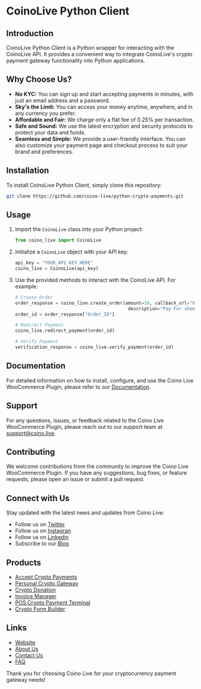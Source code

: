 # CoinoLive Python Client

## Introduction

CoinoLive Python Client is a Python wrapper for interacting with the CoinoLive API. It provides a convenient way to integrate CoinoLive's crypto payment gateway functionality into Python applications.

## Why Choose Us?

- **No KYC:** You can sign up and start accepting payments in minutes, with just an email address and a password.
- **Sky's the Limit:** You can access your money anytime, anywhere, and in any currency you prefer.
- **Affordable and Fair:** We charge only a flat fee of 0.25% per transaction.
- **Safe and Sound:** We use the latest encryption and security protocols to protect your data and funds.
- **Seamless and Simple:** We provide a user-friendly interface. You can also customize your payment page and checkout process to suit your brand and preferences.

## Installation

To install CoinoLive Python Client, simply clone this repository:

```bash
git clone https://github.com/coino-live/python-crypto-payments.git
```

## Usage

1. Import the `CoinoLive` class into your Python project:

    ```python
    from coino_live import CoinoLive
    ```

2. Initialize a `CoinoLive` object with your API key:

    ```python
    api_key = "YOUR_API_KEY_HERE"
    coino_live = CoinoLive(api_key)
    ```

3. Use the provided methods to interact with the CoinoLive API. For example:

    ```python
    # Create Order
    order_response = coino_live.create_order(amount=10, callback_url="https://domain.com/verify_payment",
                                              description="Pay For shoes", gate_id="M-2")
    order_id = order_response["Order_ID"]

    # Redirect Payment
    coino_live.redirect_payment(order_id)

    # Verify Payment
    verification_response = coino_live.verify_payment(order_id)
    ```


## Documentation

For detailed information on how to install, configure, and use the Coino Live WooCommerce Plugin, please refer to our [Documentation](https://coino.live/document).

## Support

For any questions, issues, or feedback related to the Coino Live WooCommerce Plugin, please reach out to our support team at [support@coino.live](mailto:support@coino.live).

## Contributing

We welcome contributions from the community to improve the Coino Live WooCommerce Plugin. If you have any suggestions, bug fixes, or feature requests, please open an issue or submit a pull request.

## Connect with Us

Stay updated with the latest news and updates from Coino Live:

- Follow us on [Twitter](https://twitter.com/coino_live)
- Follow us on [Instagran](https://www.instagram.com/coino.live)
- Follow us on [Linkedin](https://linkedin.com/company/coino-live)
- Subscribe to our [Blog](https://coino.live/blog)
  
## Products

- [Accept Crypto Payments](https://coino.live/crypto-gateway)
- [Personal Crypto Gateway](https://coino.live/personal-crypto-gateway)
- [Crypto Donation](https://coino.live/crypto-donation)
- [Invoice Manager](https://coino.live/invoice-manager)
- [POS Crypto Payment Terminal](https://coino.live/point-of-sale)
- [Crypto Form Builder](https://coino.live/form-builder)

## Links

- [Website](https://coino.live)
- [About Us](https://coino.live/about)
- [Contact Us](https://coino.live/contact)
- [FAQ](https://coino.live/faq)


Thank you for choosing Coino Live for your cryptocurrency payment gateway needs!
